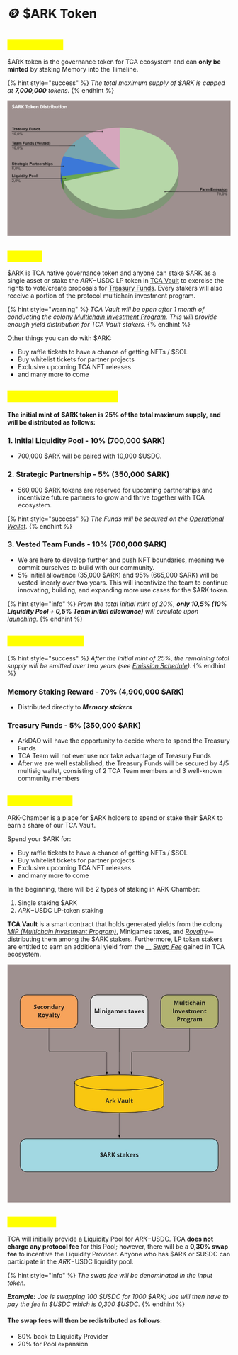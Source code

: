 # 🪙 $ARK Token

## <mark style="color:yellow;">$ARK Token</mark>

$ARK token is the governance token for TCA ecosystem and can **only be minted** by staking Memory into the Timeline.&#x20;

{% hint style="success" %}
_The total maximum supply of $ARK is capped at **7,000,000** tokens._
{% endhint %}

![](<../../../.gitbook/assets/$ARK Token Distribution.png>)

## <mark style="color:yellow;">Utilities</mark>

$ARK is TCA native governance token and anyone can stake $ARK as a single asset or stake the $ARK-$USDC LP token in [TCA Vault](./#tca-vaults) to exercise the rights to vote/create proposals for [Treasury Funds](../../../i-want-to-know-more/funds-allocation.md#treasury). Every stakers will also receive a portion of the protocol multichain investment program.

{% hint style="warning" %}
_TCA Vault will be open after 1 month of conducting the colony_ [_Multichain Investment Program_](../../../i-want-to-know-more/funds-allocation.md#multichain-investment-program-mip)_. This will provide enough yield distribution for TCA Vault stakers._
{% endhint %}

Other things you can do with $ARK:

* Buy raffle tickets to have a chance of getting NFTs / $SOL
* Buy whitelist tickets for partner projects
* Exclusive upcoming TCA NFT releases
* and many more to come

## <mark style="color:yellow;">Initial Token Distribution</mark>

#### The initial mint of $ARK token is 25% of the total maximum supply, and will be distributed as follows:

### 1. Initial Liquidity Pool - 10% (700,000 $ARK)

* 700,000 $ARK will be paired with 10,000 $USDC.

### 2. Strategic Partnership - 5% (350,000 $ARK)

* 560,000 $ARK tokens are reserved for upcoming partnerships and incentivize future partners to grow and thrive together with TCA ecosystem.

{% hint style="success" %}
_The Funds will be secured on the_ [_Operational Wallet_](../../../i-want-to-know-more/funds-allocation.md#operational-funds)_._
{% endhint %}

### 3. Vested Team Funds - 10% (700,000 $ARK)

* We are here to develop further and push NFT boundaries, meaning we commit ourselves to build with our community.&#x20;
* 5% initial allowance (35,000 $ARK) and 95% (665,000 $ARK) will be vested linearly over two years. This will incentivize the team to continue innovating, building, and expanding more use cases for the $ARK token.

{% hint style="info" %}
_From the total initial mint of 20%, **only 10,5% (10% Liquidity Pool + 0,5% Team initial allowance)** will circulate upon launching._
{% endhint %}

## <mark style="color:yellow;">Token Emissions</mark>

{% hint style="success" %}
_After the initial mint of 25%, the remaining total supply will be emitted over two years (see_ [_Emission Schedule_](emission-schedule.md)_)._
{% endhint %}

### Memory Staking Reward - 70% (4,900,000 $ARK)

* Distributed directly to _**Memory stakers**_

### Treasury Funds - 5% (350,000 $ARK)

* ArkDAO will have the opportunity to decide where to spend the Treasury Funds
* TCA Team will not ever use nor take advantage of Treasury Funds
* After we are well established, the Treasury Funds will be secured by 4/5 multisig wallet, consisting of 2 TCA Team members and 3 well-known community members

## <mark style="color:yellow;">ARK-Chamber</mark>

ARK-Chamber is a place for $ARK holders to spend or stake their $ARK to earn a share of our TCA Vault.

Spend your $ARK for:

* Buy raffle tickets to have a chance of getting NFTs / $SOL
* Buy whitelist tickets for partner projects
* Exclusive upcoming TCA NFT releases
* and many more to come

In the beginning, there will be 2 types of staking in ARK-Chamber:

1. Single staking $ARK
2. $ARK-$USDC LP-token staking

**TCA Vault** is a smart contract that holds generated yields from the colony [_MIP (Multichain Investment Program)_](../../../i-want-to-know-more/funds-allocation.md#multichain-investment-program-mip), Minigames taxes, and [_Royalty_](../../../i-want-to-know-more/funds-allocation.md#royalty)—distributing them among the $ARK stakers. Furthermore, LP token stakers are entitled to earn an additional yield from the __ [_Swap Fee_](./#swap-fees) gained in TCA ecosystem.

![Ark Vault funds allocation](<../../../.gitbook/assets/Finance - Ark Vault funds.jpg>)

## <mark style="color:yellow;">Swap Fees</mark>

TCA will initially provide a Liquidity Pool for $ARK-$USDC. TCA **does not charge any protocol fee** for this Pool; however, there will be a **0,30% swap fee** to incentive the Liquidity Provider. Anyone who has $ARK or $USDC can participate in the $ARK-$USDC liquidity pool.&#x20;

{% hint style="info" %}
_The swap fee will be denominated in the input token._&#x20;

_**Example:** Joe is swapping 100 $USDC for 1000 $ARK; Joe will then have to pay the fee in $USDC which is 0,300 $USDC._
{% endhint %}

#### The swap fees will then be redistributed as follows:

* 80% back to Liquidity Provider
* 20% for Pool expansion
